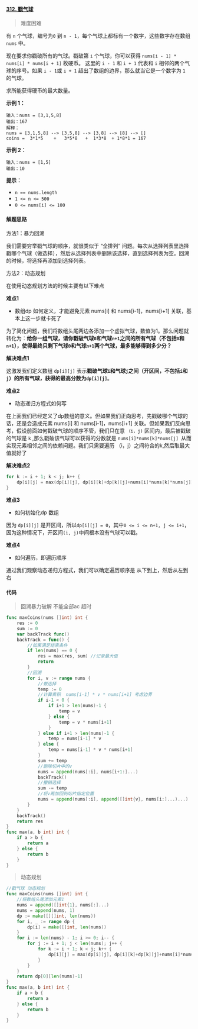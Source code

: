 #### [312. 戳气球](https://leetcode-cn.com/problems/burst-balloons/)

> 难度困难

有 `n` 个气球，编号为`0` 到 `n - 1`，每个气球上都标有一个数字，这些数字存在数组 `nums` 中。

现在要求你戳破所有的气球。戳破第 `i` 个气球，你可以获得 `nums[i - 1] * nums[i] * nums[i + 1]` 枚硬币。 这里的 `i - 1` 和 `i + 1` 代表和 `i` 相邻的两个气球的序号。如果 `i - 1`或 `i + 1` 超出了数组的边界，那么就当它是一个数字为 `1` 的气球。

求所能获得硬币的最大数量。

**示例 1：**

```
输入：nums = [3,1,5,8]
输出：167
解释：
nums = [3,1,5,8] --> [3,5,8] --> [3,8] --> [8] --> []
coins =  3*1*5    +   3*5*8   +  1*3*8  + 1*8*1 = 167
```

**示例 2：**

```
输入：nums = [1,5]
输出：10
```

**提示：**

- `n == nums.length`
- `1 <= n <= 500`
- `0 <= nums[i] <= 100`

#### 解题思路

方法1：暴力回溯

我们需要穷举戳气球的顺序，就很类似于 “全排列” 问题。每次从选择列表里选择戳哪个气球（做选择），然后从选择列表中删除该选择，直到选择列表为空。回溯的时候，将选择再添加到选择列表。

方法2：动态规划

在使用动态规划方法的时候主要有以下难点

**难点1**

- 数组dp 如何定义，才能避免元素 nums[i] 和 nums[i-1]，nums[i+1] 关联，基本上这一步就卡死了

为了简化问题，我们将数组头尾两边各添加一个虚拟气球，数值为1。那么问题就转化为：**给你一组气球，请你戳破气球`0`和气球`n+1`之间的所有气球（不包括`0`和`n+1`），使得最终只剩下气球`0`和气球`n+1`两个气球，最多能够得到多少分？**

**解决难点1**

这激发我们定义数组 `dp[i][j]` 表示**戳破气球`i`和气球`j`之间（开区间，不包括`i`和`j`）的所有气球，获得的最高分数为`dp[i][j]`**。

**难点2**

- 动态递归方程式如何写

在上面我们已经定义了dp数组的意义。但如果我们正向思考，先戳破哪个气球的话，还是会造成元素 nums[i] 和 nums[i-1]，nums[i+1] 关联。但如果我们反向思考，假设前面如何戳破气球的顺序不管，我们只在意 `（i，j)` 区间内，最后被戳破的气球是 `k` ,那么戳破该气球可以获得的分数就是 `nums[i]*nums[k]*nums[j] `从而实现元素相邻之间的依赖问题。我们只需要遍历 （i，j）之间符合的k,然后取最大值就好了

**解决难点2**

```go
for k := i + 1; k < j; k++ {
    dp[i][j] = max(dp[i][j], dp[i][k]+dp[k][j]+nums[i]*nums[k]*nums[j])
}
```

**难点3**

- 如何初始化dp 数组

因为 `dp[i][j]` 是开区间，所以`dp[i][j] = 0`，其中`0 <= i <= n+1, j <= i+1`，因为这种情况下，开区间`(i, j)`中间根本没有气球可以戳。

**难点4**

- 如何遍历，即遍历顺序

通过我们观察动态递归方程式，我们可以确定遍历顺序是 从下到上，然后从左到右

#### 代码

> 回溯暴力破解  不能全部ac 超时

```go
func maxCoins(nums []int) int {
	res := 0
	sum := 0
	var backTrack func()
	backTrack = func() {
		//如果满足结束条件
		if len(nums) == 0 {
			res = max(res, sum) //记录最大值
			return
		}
		//回溯
		for i, v := range nums {
			//做选择
			temp := 0
			//计算乘积  nums[i-1] * v * nums[i+1] 考虑边界
			if i-1 < 0 {
				if i+1 > len(nums)-1 {
					temp = v
				} else {
					temp = v * nums[i+1]
				}
			} else if i+1 > len(nums)-1 {
				temp = nums[i-1] * v
			} else {
				temp = nums[i-1] * v * nums[i+1]
			}
			sum += temp
			//删除切片中的v
			nums = append(nums[:i], nums[i+1:]...)
			backTrack()
			//撤销选择
			sum -= temp
			//将v再加回到切片指定位置
			nums = append(nums[:i], append([]int{v}, nums[i:]...)...)
		}
	}
	backTrack()
	return res
}
func max(a, b int) int {
	if a > b {
		return a
	} else {
		return b
	}
}
```

> 动态规划

```go
//戳气球 动态规划
func maxCoins(nums []int) int {
	//将数组头尾添加元素1
	nums = append([]int{1}, nums[:]...)
	nums = append(nums, 1)
	dp := make([][]int, len(nums))
	for i, _ := range dp {
		dp[i] = make([]int, len(nums))
	}
	for i := len(nums) - 1; i >= 0; i-- {
		for j := i + 1; j < len(nums); j++ {
			for k := i + 1; k < j; k++ {
				dp[i][j] = max(dp[i][j], dp[i][k]+dp[k][j]+nums[i]*nums[k]*nums[j])
			}
		}
	}
	return dp[0][len(nums)-1]
}
func max(a, b int) int {
	if a > b {
		return a
	} else {
		return b
	}
}
```

